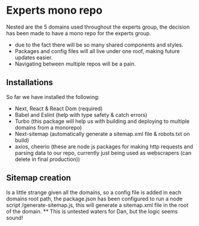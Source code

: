 # Experts mono repo

Nested are the 5 domains used throughout the experts group, the decision has been made to have a mono repo for the experts group.
- due to the fact there will be so many shared components and styles.
- Packages and config files will all live under one roof, making future updates easier.
- Navigating between multiple repos will be a pain.

## Installations
So far we have installed the following:
- Next, React & React Dom (required)
- Babel and Eslint (help with type safety & catch errors)
- Turbo (this package will help us with building and deploying to multiple domains from a monorepo)
- Next-sitemap (automatically generate a sitemap.xml file & robots.txt on build)
- axios, cheerio (these are node js packages for making http requests and parsing data to our repo, currently just being used as webscrapers (can delete in final production))

## Sitemap creation
Is a little strange given all the domains, so a config file is added in each domains root path, the package.json has been configured to run a node script /generate-sitemap.js, this will generate a sitemap.xml file in the root of the domain.
** This is untested waters for Dan, but the logic seems sound!